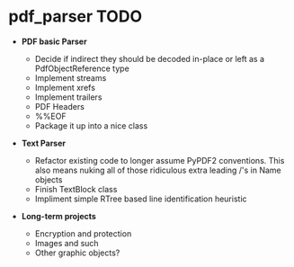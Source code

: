 # pdf_parser TODO

* **PDF basic Parser**
    * Decide if indirect they should be decoded in-place or left as a PdfObjectReference type
	* Implement streams
    * Implement xrefs
	* Implement trailers
	* PDF Headers
	* %%EOF
    * Package it up into a nice class


* **Text Parser**
	* Refactor existing code to longer assume PyPDF2 conventions.  This also means nuking all of those ridiculous extra leading /'s in Name objects
	* Finish TextBlock class
	* Impliment simple RTree based line identification heuristic

* **Long-term projects**
	* Encryption and protection
	* Images and such
	* Other graphic objects?